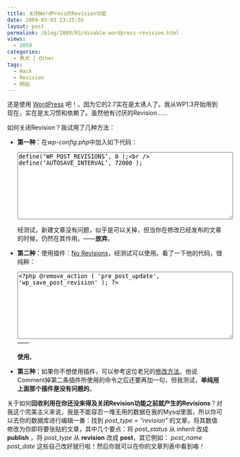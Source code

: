 ```yaml
---
title: 关闭WordPress的Revision功能
date: 2009-03-03 23:25:55
layout: post
permalink: /blog/2009/03/disable-wordpress-revision.html
views:
  - 2059
categories:
  - 黑犬 | Other
tags:
  - Hack
  - Revision
  - 网站
---
```

还是使用 [WordPress][1] 吧！。因为它的2.7实在是太诱人了。我从WP1.3开始用到现在，实在是太习惯和依赖了。虽然他有讨厌的Revision……

如何关闭Revision？我试用了几种方法：

*   **第一种**：在*wp-config.php*中加入如下代码：  
    <textarea name="code" class="php" cols="60" rows="10">define(&#8216;WP_POST_REVISIONS&#8217;, 0 );<br /> define(&#8216;AUTOSAVE_INTERVAL&#8217;, 72000 );</textarea>  
    经测试，新建文章没有问题，似乎是可以关掉，但当你在修改已经发布的文章的时候，仍然在其作用。——**放弃**。
*   **第二种**：使用插件：[No Revisions][2]，经测试可以使用。看了一下他的代码，很纯粹：  
    <textarea name="code" class="php" cols="60" rows="10"><?php @remove_action ( 'pre_post_update', 'wp_save_post_revision' ); ?></textarea>——
    
    **使用**。
*   **第三种**：如果你不想使用插件，可以参考这位老兄的[修改方法][3]。他说Comment掉第二条插件所使用的命令之后还要再加一句，但我测试，**单纯用上面那个插件是没有问题的**。

关于如何**回收利用在你还没来得及关闭Revision功能之前就产生的Revisions**？对我这个完美主义来说，我是不能容忍一堆无用的数据在我的Mysql里面，所以你可以去你的数据库进行编辑一番：找到 *post_type = “revision”* 的文章，将其数值修改为你即将要张贴的文章，其中几个要点：将 *post_status* 从 *inherit* 改成 **publish** ，将 *post_type* 从 **revision** 改成 **post**，其它例如： *post_name* *post_date* 这些自己改好就行啦！然后你就可以在你的文章列表中看到咯！

 [1]: http://wordpress.org
 [2]: http://www.hostscope.com/wordpress-plugins/norevisions-wordpress-plugin/ "The No Revisions WordPress Plugin"
 [3]: http://programmingnote.com/blog/?p=35